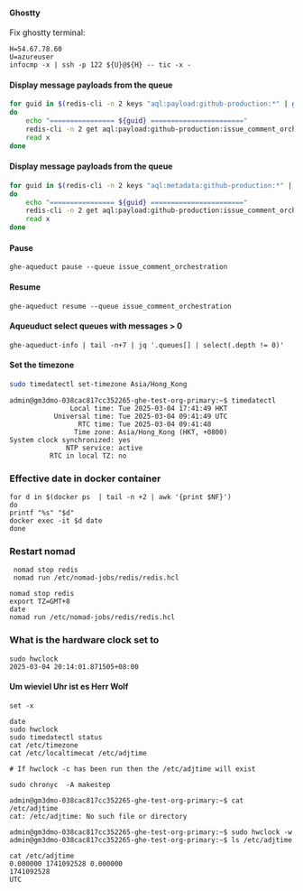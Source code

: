 #### Ghostty

Fix ghostty terminal:


```
H=54.67.78.60
U=azureuser
infocmp -x | ssh -p 122 ${U}@${H} -- tic -x -
```


#### Display message payloads from the queue

```bash
for guid in $(redis-cli -n 2 keys "aql:payload:github-production:*" | grep issue_comment_orchestration | awk -F: '{print $5}')
do
    echo "================ ${guid} ======================="
    redis-cli -n 2 get aql:payload:github-production:issue_comment_orchestration:${guid} | jq -r
    read x
done

```

#### Display message payloads from the queue

```bash
for guid in $(redis-cli -n 2 keys "aql:metadata:github-production:*" | grep issue_comment_orchestration | awk -F: '{print $5}')
do
    echo "================ ${guid} ======================="
    redis-cli -n 2 get aql:payload:github-production:issue_comment_orchestration:${guid} | jq -r
    read x
done
```

#### Pause
```
ghe-aqueduct pause --queue issue_comment_orchestration
```

#### Resume
```
ghe-aqueduct resume --queue issue_comment_orchestration
```



#### Aqueuduct select queues with messages > 0

```
ghe-aqueduct-info | tail -n+7 | jq '.queues[] | select(.depth != 0)'
```


#### Set the timezone

```bash
sudo timedatectl set-timezone Asia/Hong_Kong
```

```
admin@gm3dmo-038cac817cc352265-ghe-test-org-primary:~$ timedatectl
               Local time: Tue 2025-03-04 17:41:49 HKT
           Universal time: Tue 2025-03-04 09:41:49 UTC
                 RTC time: Tue 2025-03-04 09:41:48
                Time zone: Asia/Hong_Kong (HKT, +0800)
System clock synchronized: yes
              NTP service: active
          RTC in local TZ: no
```

### Effective date in docker container

```
for d in $(docker ps  | tail -n +2 | awk '{print $NF}')
do
printf "%s" "$d"
docker exec -it $d date
done
```

### Restart nomad
```
 nomad stop redis
 nomad run /etc/nomad-jobs/redis/redis.hcl
```


```shell
nomad stop redis
export TZ=GMT+8
date
nomad run /etc/nomad-jobs/redis/redis.hcl
```


### What is the hardware clock set to
```
sudo hwclock
2025-03-04 20:14:01.871505+08:00
```

#### Um wieviel Uhr ist es Herr Wolf

```
set -x

date
sudo hwclock
sudo timedatectl status
cat /etc/timezone
cat /etc/localtimecat /etc/adjtime

# If hwclock -c has been run then the /etc/adjtime will exist
```


```
sudo chronyc  -A makestep
```


```
admin@gm3dmo-038cac817cc352265-ghe-test-org-primary:~$ cat /etc/adjtime
cat: /etc/adjtime: No such file or directory

admin@gm3dmo-038cac817cc352265-ghe-test-org-primary:~$ sudo hwclock -w
admin@gm3dmo-038cac817cc352265-ghe-test-org-primary:~$ ls /etc/adjtime

cat /etc/adjtime
0.000000 1741092528 0.000000
1741092528
UTC
```

